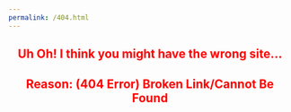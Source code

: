 ```yaml
---
permalink: /404.html
---
```


<html>
  <style>
    h1, h2 {
    font-size: 1.5em;
    text-align: center;
    color: red;
    }
  </style>
<body>
<h1>Uh Oh! I think you might have the wrong site...</h1>
<h2> Reason: (404 Error) Broken Link/Cannot Be Found</h2>
</body>
</html>
